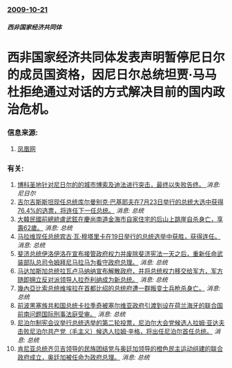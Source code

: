 ### [2009-10-21](/news/2009/10/21/index.md)

##### 西非国家经济共同体
#  西非国家经济共同体发表声明暂停尼日尔的成员国资格，因尼日尔总统坦贾·马马杜拒绝通过对话的方式解决目前的国内政治危机。




### 信息来源:

1. [凤凰网](http://news.ifeng.com/world/200910/1021_16_1396857.shtml)

### 有关:

1. [ 博科圣地针对尼日尔的的城市博索及迪法进行突击，最终以失败告终。 ](/zh/news/2015/02/6/博科圣地针对尼日尔的的城市博索及迪法进行突击-最终以失败告终.md) _消息: 尼日尔_
2. [吉尔吉斯斯坦现任总统库尔曼别克·巴基耶夫在7月23日举行的总统大选中获得76.4%的选票，将连任下一任总统。](/zh/news/2009/07/27/吉尔吉斯斯坦现任总统库尔曼别克-巴基耶夫在7月23日举行的总统大选中获得764-的选票-将连任下一任总统.md) _消息: 总统_
3. [大韓民國前總統盧武鉉在慶尚南道金海市自家住宅的后山上跳崖自杀身亡，享壽62歲。](/zh/news/2009/05/23/大韓民國前總統盧武鉉在慶尚南道金海市自家住宅的后山上跳崖自杀身亡-享壽62歲.md) _消息: 总统_
4. [马拉维现任总统宾古·瓦·穆塔里卡在19日举行的总统选举中获胜，获得连任。](/zh/news/2009/05/22/马拉维现任总统宾古-瓦-穆塔里卡在19日举行的总统选举中获胜-获得连任.md) _消息: 总统_
5. [ 斐济总统伊洛伊洛在宣布接管政府权力并废除斐济宪法一天之后，重新任命武装部队总司令姆拜尼马拉马为看守政府总理。](/zh/news/2009/04/11/斐济总统伊洛伊洛在宣布接管政府权力并废除斐济宪法一天之后-重新任命武装部队总司令姆拜尼马拉马为看守政府总理.md) _消息: 总统_
6. [马达加斯加总统拉瓦卢马纳纳宣布解散政府，并将总统权力移交给军方，军方随即拥立反对派领导人拉乔利纳成为新总统。](/zh/news/2009/03/17/马达加斯加总统拉瓦卢马纳纳宣布解散政府-并将总统权力移交给军方-军方随即拥立反对派领导人拉乔利纳成为新总统.md) _消息: 总统_
7. [幾內亞比索总统维埃拉在首都比绍的总统府遭一群叛变士兵枪杀身亡。](/zh/news/2009/03/2/幾內亞比索总统维埃拉在首都比绍的总统府遭一群叛变士兵枪杀身亡.md) _消息: 总统_
8. [前波黑塞族共和国总统卡拉季奇被塞尔维亚政府引渡到设在荷兰海牙的联合国前南问题国际刑事法庭受审。](/zh/news/2008/07/30/前波黑塞族共和国总统卡拉季奇被塞尔维亚政府引渡到设在荷兰海牙的联合国前南问题国际刑事法庭受审.md) _消息: 总统_
9. [尼泊尔制宪会议举行总统选举的第二轮投票，尼泊尔大会党候选人拉姆·亚达夫击败尼泊尔共产党（毛主义）候选人拉姆·辛格，将出任尼泊尔首任总统。](/zh/news/2008/07/21/尼泊尔制宪会议举行总统选举的第二轮投票-尼泊尔大会党候选人拉姆-亚达夫击败尼泊尔共产党-毛主义-候选人拉姆-辛格-将出任.md) _消息: 总统_
10. [肯尼亚总统齐贝吉领导的民族团结党与奥廷加领导的橙色民主运动组建的联合政府成立，奥廷加被任命为政府总理。](/zh/news/2008/04/13/肯尼亚总统齐贝吉领导的民族团结党与奥廷加领导的橙色民主运动组建的联合政府成立-奥廷加被任命为政府总理.md) _消息: 总统_
